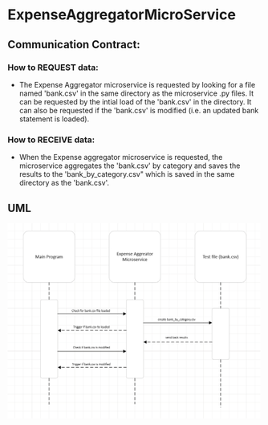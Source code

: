 # ExpenseAggregatorMicroService

## Communication Contract:

### How to REQUEST data:
- The Expense Aggregator microservice is requested by looking for a file named 'bank.csv' in the same directory as the microservice .py files. It can be requested by the intial load of the 'bank.csv' in the directory. It can also be requested if the 'bank.csv' is modified (i.e. an updated bank statement is loaded).

### How to RECEIVE data:
- When the Expense aggregator microservice is requested, the microservice aggregates the 'bank.csv' by category and saves the results to the 'bank_by_category.csv" which is saved in the same directory as the 'bank.csv'.

## UML

![alt text](UML.png)